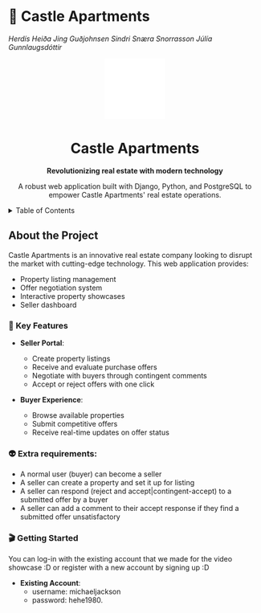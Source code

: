# 🏰 Castle Apartments
*Herdís Heiða Jing Guðjohnsen*
*Sindri Snæra Snorrasson*
*Júlía Gunnlaugsdóttir*


<!-- PROJECT LOGO -->
<div align="center">
  <a href="https://github.com/herdisheida/castle_apartments">
    <img src="static/images/app_logo.png" alt="Castle Apartments Logo" width="120" height="120">
  </a>
  <h1>Castle Apartments</h1>
  <p>
    <strong>Revolutionizing real estate with modern technology</strong>
  </p>
  <p>
    A robust web application built with Django, Python, and PostgreSQL to empower Castle Apartments' real estate operations.
  </p>
</div>

<!-- TABLE OF CONTENTS -->
<details>
  <summary>Table of Contents</summary>
  <ol>
    <li>
      <a href="#about-the-project">About The Project</a>
      <ul>
        <li><a href="#key-features">Key Features</a></li>
        <li><a href="#extra-requirements">Extra requirements</a></li>
        <li><a href="#getting-started">Getting Started</a></li>
      </ul>
    </li>
  </ol>
</details>


<!-- INFO -->
## About the Project
Castle Apartments is an innovative real estate company looking to disrupt the market with cutting-edge technology. This web application provides:

- Property listing management
- Offer negotiation system
- Interactive property showcases 
- Seller dashboard

### 🔑 Key Features
- **Seller Portal**:
  - Create property listings
  - Receive and evaluate purchase offers
  - Negotiate with buyers through contingent comments
  - Accept or reject offers with one click

- **Buyer Experience**:
  - Browse available properties
  - Submit competitive offers
  - Receive real-time updates on offer status

### 👽 Extra requirements:
- A normal user (buyer) can become a seller
- A seller can create a property and set it up for listing
- A seller can respond (reject and accept|contingent-accept) to a submitted offer by a buyer
- A seller can add a comment to their accept response if they find a submitted offer unsatisfactory


### 🎬 Getting Started
You can log-in with the existing account that we made for the video showcase :D or register with a new account by signing up :D

- **Existing Account**:
  - username: michaeljackson
  - password: hehe1980.
